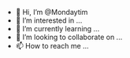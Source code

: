 - 👋 Hi, I’m @Mondaytim
- 👀 I’m interested in ...
- 🌱 I’m currently learning ...
- 💞️ I’m looking to collaborate on ...
- 📫 How to reach me ...

<!---
Mondaytime/Mondaytime is a ✨ special ✨ repository because its `README.md` (this file) appears on your GitHub profile.
You can click the Preview link to take a look at your changes.
--->
